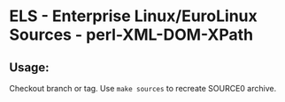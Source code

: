 # ELS - Enterprise Linux/EuroLinux Sources - perl-XML-DOM-XPath
 
## Usage:
  Checkout branch or tag. Use `make sources` to recreate  SOURCE0 archive.
